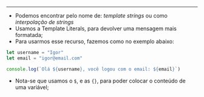 ___
- Podemos encontrar pelo nome de: *template strings* ou como *interpolação de strings*
- Usamos a Template Literals, para devolver uma mensagem mais formatada;
- Para usarmos esse recurso, fazemos como no exemplo abaixo:
```js
let username = "Igor"
let email = "igor@email.com"

console.log(`Olá ${username}, você logou com o email: ${email}`)
```
- Nota-se que usamos o `$`, e as `{}`, para poder colocar o conteúdo de uma variável;